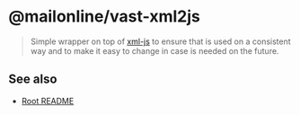 # @mailonline/vast-xml2js

> Simple wrapper on top of [xml-js](https://www.npmjs.com/package/xml-js) to ensure that is used on a consistent way and to make it easy to change in case is needed on the future.

## See also
* [Root README](../../README.md)